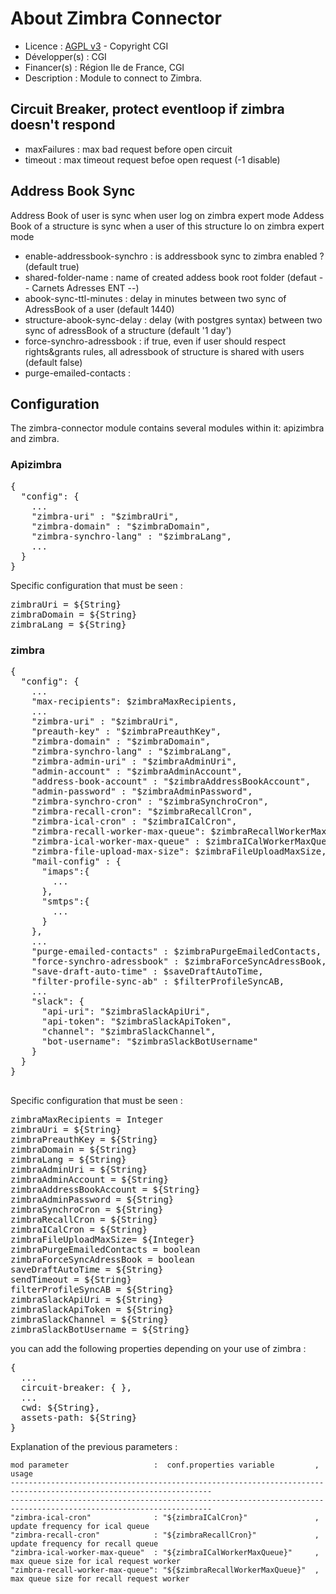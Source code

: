 # About Zimbra Connector
* Licence : [AGPL v3](http://www.gnu.org/licenses/agpl.txt) - Copyright CGI
* Développer(s) : CGI
* Financer(s) : Région Ile de France, CGI
* Description : Module to connect to Zimbra.

## Circuit Breaker, protect eventloop if zimbra doesn't respond
* maxFailures : max bad request before open circuit
* timeout : max timeout request befoe open request (-1 disable)

## Address Book Sync
Address Book of user is sync when user log on zimbra expert mode
Addess Book of a structure is sync when a user of this structure lo on zimbra expert mode

* enable-addressbook-synchro : is addressbook sync to zimbra enabled ? (default true)
* shared-folder-name : name of created addess book root folder (defaut -- Carnets Adresses ENT --)
* abook-sync-ttl-minutes : delay in minutes between two sync of AdressBook of a user (default 1440)
* structure-abook-sync-delay : delay (with postgres syntax) between two sync of adressBook of a structure (default '1 day')
* force-synchro-adressbook : if true, even if user should respect rights&grants rules, all adressbook of structure is shared with users (default false)
* purge-emailed-contacts :

## Configuration 
The zimbra-connector module contains several modules within it: apizimbra and zimbra.

### Apizimbra
<pre>
{
  "config": {
    ...
    "zimbra-uri" : "$zimbraUri",
    "zimbra-domain" : "$zimbraDomain",
    "zimbra-synchro-lang" : "$zimbraLang",
    ...
  }
}
</pre>

Specific configuration that must be seen :

<pre>
zimbraUri = ${String}
zimbraDomain = ${String}
zimbraLang = ${String}
</pre>

### zimbra

<pre>
{
  "config": {
    ...
    "max-recipients": $zimbraMaxRecipients,
    ...
    "zimbra-uri" : "$zimbraUri",
    "preauth-key" : "$zimbraPreauthKey",
    "zimbra-domain" : "$zimbraDomain",
    "zimbra-synchro-lang" : "$zimbraLang",
    "zimbra-admin-uri" : "$zimbraAdminUri",
    "admin-account" : "$zimbraAdminAccount",
    "address-book-account" : "$zimbraAddressBookAccount",
    "admin-password" : "$zimbraAdminPassword",
    "zimbra-synchro-cron" : "$zimbraSynchroCron",
    "zimbra-recall-cron": "$zimbraRecallCron",
    "zimbra-ical-cron" : "$zimbraICalCron",
    "zimbra-recall-worker-max-queue": $zimbraRecallWorkerMaxQueue,
    "zimbra-ical-worker-max-queue" : $zimbraICalWorkerMaxQueue,
    "zimbra-file-upload-max-size": $zimbraFileUploadMaxSize,
    "mail-config" : {
      "imaps":{
        ...
      },
      "smtps":{
        ...
      }
    },
    ...
    "purge-emailed-contacts" : $zimbraPurgeEmailedContacts,
    "force-synchro-adressbook" : $zimbraForceSyncAdressBook,
    "save-draft-auto-time" : $saveDraftAutoTime,
    "filter-profile-sync-ab" : $filterProfileSyncAB,
    ...
    "slack": {
      "api-uri": "$zimbraSlackApiUri",
      "api-token": "$zimbraSlackApiToken",
      "channel": "$zimbraSlackChannel",
      "bot-username": "$zimbraSlackBotUsername"
    }
  }
}

</pre>

Specific configuration that must be seen :

<pre>
zimbraMaxRecipients = Integer
zimbraUri = ${String}
zimbraPreauthKey = ${String}
zimbraDomain = ${String}
zimbraLang = ${String}
zimbraAdminUri = ${String}
zimbraAdminAccount = ${String}
zimbraAddressBookAccount = ${String}
zimbraAdminPassword = ${String}
zimbraSynchroCron = ${String}
zimbraRecallCron = ${String}
zimbraICalCron = ${String}
zimbraFileUploadMaxSize= ${Integer}
zimbraPurgeEmailedContacts = boolean
zimbraForceSyncAdressBook = boolean
saveDraftAutoTime = ${String}
sendTimeout = ${String}
filterProfileSyncAB = ${String}
zimbraSlackApiUri = ${String}
zimbraSlackApiToken = ${String}
zimbraSlackChannel = ${String}
zimbraSlackBotUsername = ${String}
</pre>

you can add the following properties depending on your use of zimbra : 

<pre>
{
  ...
  circuit-breaker: { },
  ...
  cwd: ${String},
  assets-path: ${String}
}
</pre>

Explanation of the previous parameters :

    mod parameter                   :  conf.properties variable         ,   usage
    -------------------------------------------------------------------------------------------------------------------
    -------------------------------------------------------------------------------------------------------------------
    "zimbra-ical-cron"              : "${zimbraICalCron}"               , update frequency for ical queue
    "zimbra-recall-cron"            : "${zimbraRecallCron}"             , update frequency for recall queue
    "zimbra-ical-worker-max-queue"  : "${zimbraICalWorkerMaxQueue}"     , max queue size for ical request worker
    "zimbra-recall-worker-max-queue": "${$zimbraRecallWorkerMaxQueue}"  , max queue size for recall request worker